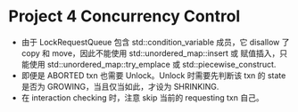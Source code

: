 # Project 4 Concurrency Control 
- 由于 LockRequestQueue 包含 std::condition_variable 成员，它 disallow 了 copy 和 move，因此不能使用 std::unordered_map::insert 或 赋值插入，只能使用
std::unordered_map::try_emplace 或 std::piecewise_construct. 
- 即便是 ABORTED txn 也需要 Unlock。Unlock 时需要先判断该 txn 的 state 是否为 GROWING，当且仅当如此，才设为 SHRINKING.
- 在 interaction checking 时，注意 skip 当前的 requesting txn 自己。